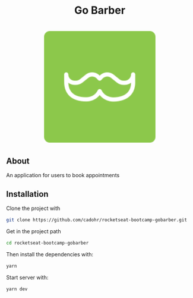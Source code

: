 <!-- # GoBarber: APP para Agendamento de Horários -->

<h1 align="center">Go Barber</h2>
<h1 align="center">
  <img alt="GoBarber" title="GoBarber" src=".github/gobarber.svg" width="300px" />
</h1>

## About

An application for users to book appointments

## Installation

Clone the project with

```sh
git clone https://github.com/cadohr/rocketseat-bootcamp-gobarber.git
```

Get in the project path

```sh
cd rocketseat-bootcamp-gobarber
```

Then install the dependencies with:

```sh
yarn
```

Start server with:

```sh
yarn dev
```

